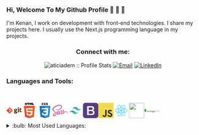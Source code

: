 ### Hi, Welcome To My Github Profile 👋 👋 👋

I'm Kenan, I work on development with front-end technologies. I share my projects here. I usually use the Next.js programming language in my projects.

<h3 align="center">Connect with me:</h3>

<p align="center">
    <img src="https://komarev.com/ghpvc/?username=aticiadem&color=green" alt="aticiadem :: Profile Stats"></a>
    <a href="mailto:batuhanzengin664@hotmail.com"><img alt="Email" src="https://img.shields.io/badge/Email-batuhanzengin664@hotmail.com-blue?style=flat&logo=gmail"></a>
    <a href="https://www.linkedin.com/in/kenan-zengin-298178202/" target="_blank"><img alt="LinkedIn" src="https://img.shields.io/badge/LinkedIn-@KenanZengin-blue?style=flat&logo=linkedin"></a>

</p>

### Languages and Tools:
<br />
<p align="center">
    <img align="left" height="40" width="40" src="https://raw.githubusercontent.com/github/explore/80688e429a7d4ef2fca1e82350fe8e3517d3494d/topics/git/git.png" />
    <img align="left" height="40" width="40" src="https://raw.githubusercontent.com/github/explore/80688e429a7d4ef2fca1e82350fe8e3517d3494d/topics/html/html.png" />
    <img align="left" height="40" width="40" src="https://raw.githubusercontent.com/github/explore/80688e429a7d4ef2fca1e82350fe8e3517d3494d/topics/css/css.png" />
    <img align="left" height="40" width="40" src="https://raw.githubusercontent.com/github/explore/80688e429a7d4ef2fca1e82350fe8e3517d3494d/topics/sass/sass.png" />
    <img align="left" height="40" width="40" src="https://raw.githubusercontent.com/github/explore/80688e429a7d4ef2fca1e82350fe8e3517d3494d/topics/tailwind/tailwind.png" />
    <img align="left" height="40" width="40" src="https://raw.githubusercontent.com/github/explore/80688e429a7d4ef2fca1e82350fe8e3517d3494d/topics/bootstrap/bootstrap.png" />
    <img align="left" height="40" width="40" src="https://raw.githubusercontent.com/github/explore/80688e429a7d4ef2fca1e82350fe8e3517d3494d/topics/javascript/javascript.png" />
    <img align="left" height="40" width="40" src="https://raw.githubusercontent.com/github/explore/80688e429a7d4ef2fca1e82350fe8e3517d3494d/topics/react/react.png" />
    <img align="left" height="40" width="40"  src="https://cdn.jsdelivr.net/npm/simple-icons@v8/icons/nextdotjs.svg" />
    <img align="left" height="40" width="40" src="https://raw.githubusercontent.com/github/explore/80688e429a7d4ef2fca1e82350fe8e3517d3494d/topics/mongodb/mongodb.png" />
</p>



<br />
<br />
<br />
<details>
    <summary>:bulb: Most Used Languages:</h2></summary>
    <img align="center" src="https://github-readme-stats.vercel.app/api/top-langs/?username=KenanZengin&layout=compact" />
</details>
